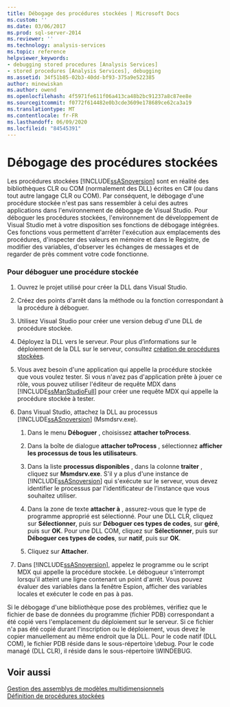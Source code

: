 ```yaml
---
title: Débogage des procédures stockées | Microsoft Docs
ms.custom: ''
ms.date: 03/06/2017
ms.prod: sql-server-2014
ms.reviewer: ''
ms.technology: analysis-services
ms.topic: reference
helpviewer_keywords:
- debugging stored procedures [Analysis Services]
- stored procedures [Analysis Services], debugging
ms.assetid: 34f51b85-02b3-40dd-bf93-375a9e522385
author: minewiskan
ms.author: owend
ms.openlocfilehash: 4f5971fe611f06a413ca48b2bc91237a8c87ee8e
ms.sourcegitcommit: f0772f614482e0b3cde3609e178689ce62ca3a19
ms.translationtype: MT
ms.contentlocale: fr-FR
ms.lasthandoff: 06/09/2020
ms.locfileid: "84545391"
---
```

# <a name="debugging-stored-procedures"></a>Débogage des procédures stockées
  Les procédures stockées [!INCLUDE[ssASnoversion](../../includes/ssasnoversion-md.md)] sont en réalité des bibliothèques CLR ou COM (normalement des DLL) écrites en C# (ou dans tout autre langage CLR ou COM). Par conséquent, le débogage d'une procédure stockée n'est pas sans ressembler à celui des autres applications dans l'environnement de débogage de Visual Studio. Pour déboguer les procédures stockées, l'environnement de développement de Visual Studio met à votre disposition ses fonctions de débogage intégrées. Ces fonctions vous permettent d'arrêter l'exécution aux emplacements des procédures, d'inspecter des valeurs en mémoire et dans le Registre, de modifier des variables, d'observer les échanges de messages et de regarder de près comment votre code fonctionne.  
  
### <a name="to-debug-a-stored-procedure"></a>Pour déboguer une procédure stockée  
  
1.  Ouvrez le projet utilisé pour créer la DLL dans Visual Studio.  
  
2.  Créez des points d'arrêt dans la méthode ou la fonction correspondant à la procédure à déboguer.  
  
3.  Utilisez Visual Studio pour créer une version debug d'une DLL de procédure stockée.  
  
4.  Déployez la DLL vers le serveur. Pour plus d’informations sur le déploiement de la DLL sur le serveur, consultez [création de procédures stockées](creating-stored-procedures.md).  
  
5.  Vous avez besoin d'une application qui appelle la procédure stockée que vous voulez tester. Si vous n'avez pas d'application prête à jouer ce rôle, vous pouvez utiliser l'éditeur de requête MDX dans [!INCLUDE[ssManStudioFull](../../includes/ssmanstudiofull-md.md)] pour créer une requête MDX qui appelle la procédure stockée à tester.  
  
6.  Dans Visual Studio, attachez la DLL au processus [!INCLUDE[ssASnoversion](../../includes/ssasnoversion-md.md)] (Msmdsrv.exe).  
  
    1.  Dans le menu **Déboguer** , choisissez **attacher toProcess**.  
  
    2.  Dans la boîte de dialogue **attacher toProcess** , sélectionnez **afficher les processus de tous les utilisateurs**.  
  
    3.  Dans la liste **processus disponibles** , dans la colonne **traiter** , cliquez sur **Msmdsrv.exe**. S'il y a plus d'une instance de [!INCLUDE[ssASnoversion](../../includes/ssasnoversion-md.md)] qui s'exécute sur le serveur, vous devez identifier le processus par l'identificateur de l'instance que vous souhaitez utiliser.  
  
    4.  Dans la zone de texte **attacher à** , assurez-vous que le type de programme approprié est sélectionné. Pour une DLL CLR, cliquez sur **Sélectionner**, puis sur **Déboguer ces types de codes**, sur **géré**, puis sur **OK**. Pour une DLL COM, cliquez sur **Sélectionner**, puis sur **Déboguer ces types de codes**, sur **natif**, puis sur **OK**.  
  
    5.  Cliquez sur **Attacher**.  
  
7.  Dans [!INCLUDE[ssASnoversion](../../includes/ssasnoversion-md.md)], appelez le programme ou le script MDX qui appelle la procédure stockée. Le débogueur s'interrompt lorsqu'il atteint une ligne contenant un point d'arrêt. Vous pouvez évaluer des variables dans la fenêtre Espion, afficher des variables locales et exécuter le code en pas à pas.  
  
 Si le débogage d'une bibliothèque pose des problèmes, vérifiez que le fichier de base de données du programme (fichier PDB) correspondant a été copié vers l'emplacement du déploiement sur le serveur. Si ce fichier n'a pas été copié durant l'inscription ou le déploiement, vous devez le copier manuellement au même endroit que la DLL. Pour le code natif (DLL COM), le fichier PDB réside dans le sous-répertoire \debug. Pour le code managé (DLL CLR), il réside dans le sous-répertoire \WINDEBUG.  
  
## <a name="see-also"></a>Voir aussi  
 [Gestion des assemblys de modèles multidimensionnels](../multidimensional-models/multidimensional-model-assemblies-management.md)   
 [Définition de procédures stockées](defining-stored-procedures.md)  
  
  
